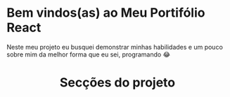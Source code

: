 # Bem vindos(as) ao Meu Portifólio React
Neste meu projeto eu busquei demonstrar minhas habilidades e um pouco sobre mim da melhor forma que eu sei, programando :joy:

<div align="Center">
  <h1>Secções do projeto</h1>
</div>
